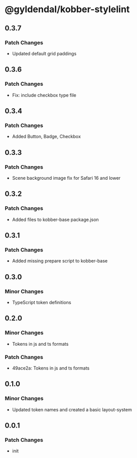 # @gyldendal/kobber-stylelint

## 0.3.7

### Patch Changes

- Updated default grid paddings

## 0.3.6

### Patch Changes

- Fix: include checkbox type file

## 0.3.4

### Patch Changes

- Added Button, Badge, Checkbox

## 0.3.3

### Patch Changes

- Scene background image fix for Safari 16 and lower

## 0.3.2

### Patch Changes

- Added files to kobber-base package.json

## 0.3.1

### Patch Changes

- Added missing prepare script to kobber-base

## 0.3.0

### Minor Changes

- TypeScript token definitions

## 0.2.0

### Minor Changes

- Tokens in js and ts formats

### Patch Changes

- 49ace2a: Tokens in js and ts formats

## 0.1.0

### Minor Changes

- Updated token names and created a basic layout-system

## 0.0.1

### Patch Changes

- init
